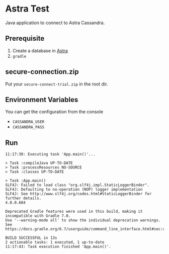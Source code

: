 # Astra Test

Java application to connect to Astra Cassandra.

## Prerequisite

1. Create a database in [Astra](https://astra.datastax.com)
1. `gradle`

## secure-connection.zip

Put your `secure-connect-trial.zip` in the root dir.

## Environment Variables

You can get the configuration from the console

- `CASSANDRA_USER`
- `CASSANDRA_PASS`

## Run

```
11:17:30: Executing task 'App.main()'...

> Task :compileJava UP-TO-DATE
> Task :processResources NO-SOURCE
> Task :classes UP-TO-DATE

> Task :App.main()
SLF4J: Failed to load class "org.slf4j.impl.StaticLoggerBinder".
SLF4J: Defaulting to no-operation (NOP) logger implementation
SLF4J: See http://www.slf4j.org/codes.html#StaticLoggerBinder for further details.
4.0.0.684

Deprecated Gradle features were used in this build, making it incompatible with Gradle 7.0.
Use '--warning-mode all' to show the individual deprecation warnings.
See https://docs.gradle.org/6.7/userguide/command_line_interface.html#sec:command_line_warnings

BUILD SUCCESSFUL in 13s
2 actionable tasks: 1 executed, 1 up-to-date
11:17:43: Task execution finished 'App.main()'.
```